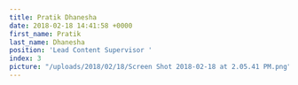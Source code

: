 ```yaml
---
title: Pratik Dhanesha
date: 2018-02-18 14:41:58 +0000
first_name: Pratik
last_name: Dhanesha
position: 'Lead Content Supervisor '
index: 3
picture: "/uploads/2018/02/18/Screen Shot 2018-02-18 at 2.05.41 PM.png"
---
```

